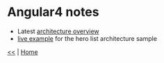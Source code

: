 # Angular4 notes

- Latest [architecture overview](https://angular.io/guide/architecture#architecture-overview)
- [live example](https://embed.plnkr.co/?show=preview) for the hero list architecture sample

[<<](AngularJS.md) | [Home](https://github.com/illegitimis/Tutorial/)
